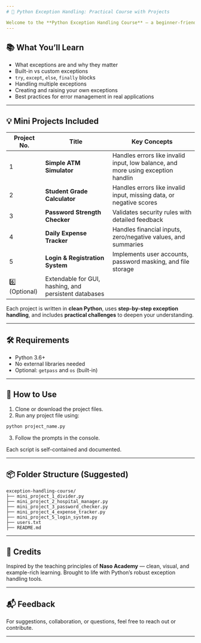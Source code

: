 ```yaml
---
# 🐍 Python Exception Handling: Practical Course with Projects

Welcome to the **Python Exception Handling Course** — a beginner-friendly yet comprehensive guide inspired by the Naso Academy India methodology. This course is designed to **teach exception handling through real-world mini projects** that build confidence, clarity, and coding discipline.
---
```


## 📚 What You’ll Learn

- What exceptions are and why they matter
- Built-in vs custom exceptions
- `try`, `except`, `else`, `finally` blocks
- Handling multiple exceptions
- Creating and raising your own exceptions
- Best practices for error management in real applications

---

## 💡 Mini Projects Included

| Project No.   | Title                                                 | Key Concepts                                                                     |
| ------------- | ----------------------------------------------------- | -------------------------------------------------------------------------------- |
| 1             | **Simple ATM Simulator**                              | Handles errors like invalid input, low balance, and more using exception handlin |
| 2             | **Student Grade Calculator**                          | Handles errors like invalid input, missing data, or negative scores              |
| 3             | **Password Strength Checker**                         | Validates security rules with detailed feedback                                  |
| 4             | **Daily Expense Tracker**                             | Handles financial inputs, zero/negative values, and summaries                    |
| 5             | **Login & Registration System**                       | Implements user accounts, password masking, and file storage                     |
| 6️⃣ (Optional) | Extendable for GUI, hashing, and persistent databases |                                                                                  |

Each project is written in **clean Python**, uses **step-by-step exception handling**, and includes **practical challenges** to deepen your understanding.

---

## 🛠 Requirements

- Python 3.6+
- No external libraries needed
- Optional: `getpass` and `os` (built-in)

---

## 🚀 How to Use

1. Clone or download the project files.
2. Run any project file using:

```bash
python project_name.py
```

3. Follow the prompts in the console.

Each script is self-contained and documented.

---

## 📦 Folder Structure (Suggested)

```
exception-handling-course/
├── mini_project_1_divider.py
├── mini_project_2_hospital_manager.py
├── mini_project_3_password_checker.py
├── mini_project_4_expense_tracker.py
├── mini_project_5_login_system.py
├── users.txt
├── README.md
```

---

## 🙌 Credits

Inspired by the teaching principles of **Naso Academy** — clean, visual, and example-rich learning. Brought to life with Python’s robust exception handling tools.

---

## 📬 Feedback

For suggestions, collaboration, or questions, feel free to reach out or contribute.

---
